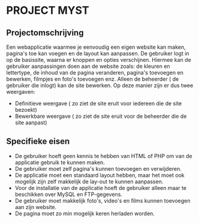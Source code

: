 PROJECT MYST
=============

Projectomschrijving
-------
Een webapplicatie waarmee je eenvoudig een eigen website kan maken, pagina's toe kan voegen en de layout kan aanpassen.
De gebruiker logt in op de basissite, waarna er knoppen en opties verschijnen. Hiermee kan de gebruiker aanpassingen doen aan de website zoals: de kleuren en lettertype, de inhoud van de pagina veranderen, pagina's toevoegen en bewerken, filmpjes en foto's toevoegen enz.
Alleen de beheerder ( de gebruiker die inlogt) kan de site bewerken. Op deze manier zijn er dus twee weergaven:
- Definitieve weergave ( zo ziet de site eruit voor iedereen die de site bezoekt)
- Bewerkbare weergave ( zo ziet de site eruit voor de beheerder die de site aanpast)

Specifieke eisen
-------
- De gebruiker hoeft geen kennis te hebben van HTML of PHP om van de applicatie gebruik te kunnen maken.
- De gebruiker moet zelf pagina's kunnen toevoegen en verwijderen.
- De applicatie moet een standaard layout hebben, maar het moet ook mogelijk zijn zelf makkelijk de lay-out te kunnen aanpassen.
- Voor de installatie van de applicatie hoeft de gebruiker alleen maar te beschikken over MySQL en FTP-gegevens.
- De gebruiker moet makkelijk foto's, video's en films kunnen toevoegen aan zijn website.
- De pagina moet zo min mogelijk keren herladen worden.
